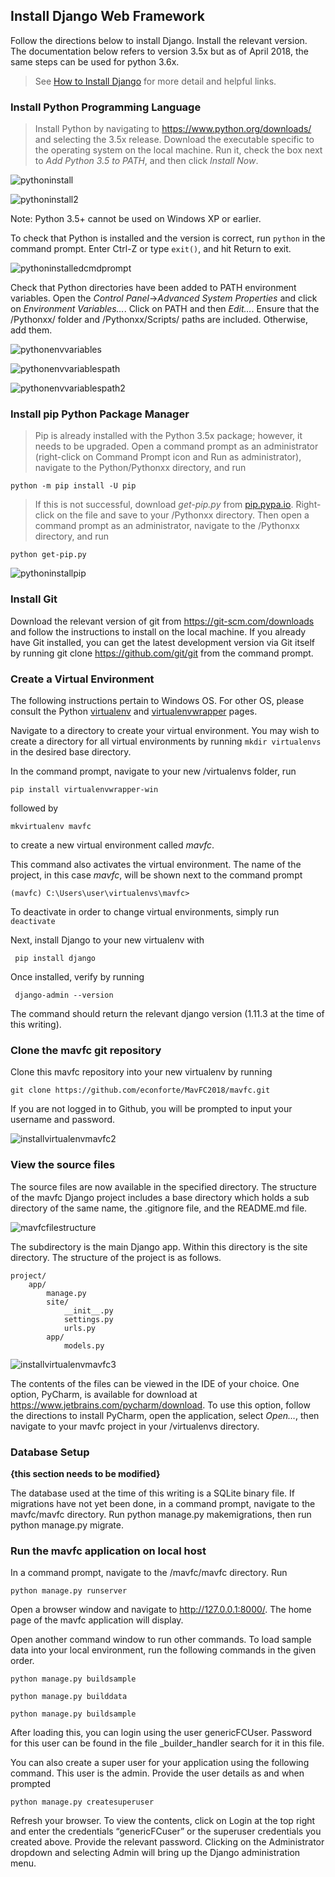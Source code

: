 ## Install Django Web Framework  

Follow the directions below to install Django. Install the relevant version. The documentation below refers to version 3.5x but as of April 2018, the same steps can be used for python 3.6x.
> See [How to Install Django](https://docs.djangoproject.com/en/1.10/topics/install/) for more detail and helpful links.

### Install Python Programming Language
>Install Python by navigating to https://www.python.org/downloads/ and selecting the 3.5x release.
Download the executable specific to the operating system on the local machine. Run it, check the box next to _Add
Python 3.5 to PATH_, and then click _Install Now_.

![pythoninstall](https://cloud.githubusercontent.com/assets/9102699/24379823/70dfaca8-130e-11e7-9b6b-254f7597a858.JPG)

![pythoninstall2](https://cloud.githubusercontent.com/assets/9102699/24379821/70df84f8-130e-11e7-84ef-4f62085af5d6.JPG)

Note: Python 3.5+ cannot be used on Windows XP or earlier.

To check that Python is installed and the version is correct, run `python` in the command prompt.
Enter Ctrl-Z or type `exit()`, and hit Return to exit.

![pythoninstalledcmdprompt](https://cloud.githubusercontent.com/assets/9102699/24379822/70df8c82-130e-11e7-9218-5f7b99ffbcdb.JPG)

Check that Python directories have been added to PATH environment variables. Open the _Control Panel_->_Advanced System
Properties_ and click on _Environment Variables…_. Click on PATH and then _Edit…_. Ensure that the /Pythonxx/ folder
and /Pythonxx/Scripts/ paths are included. Otherwise, add them.

![pythonenvvariables](https://cloud.githubusercontent.com/assets/9102699/24379825/70eef08c-130e-11e7-908c-1debc756b562.JPG)

![pythonenvvariablespath](https://cloud.githubusercontent.com/assets/9102699/24379826/70efc020-130e-11e7-8f96-0fa750f16b2c.JPG)

![pythonenvvariablespath2](https://cloud.githubusercontent.com/assets/9102699/24379828/70f33886-130e-11e7-87d4-b5fc0d066f50.JPG)
### Install pip Python Package Manager
>Pip is already installed with the Python 3.5x package; however, it needs to be upgraded. Open a command
prompt as an administrator (right-click on Command Prompt icon and Run as administrator), navigate
to the
Python/Pythonxx directory, and run

```
python -m pip install -U pip
```
>If this is not successful, download _get-pip.py_ from
[pip.pypa.io](https://pip.pypa.io/en/latest/installing/).
Right-click on the file and save to your /Pythonxx directory. Then open a command prompt as an
administrator,
navigate to the /Pythonxx directory, and run

```
python get-pip.py
```
![pythoninstallpip](https://cloud.githubusercontent.com/assets/9102699/24379819/70df2a8a-130e-11e7-847c-f0602aed4b80.JPG)
### Install Git

Download the relevant version of git from https://git-scm.com/downloads and follow the instructions to install
on the local machine.
If you already have Git installed, you can get the latest development version via Git itself by running git
clone https://github.com/git/git from the command prompt.

### Create a Virtual Environment
The following instructions pertain to Windows OS. For other OS, please consult the Python
[virtualenv](https://pypi.python.org/pypi/virtualenv) and
[virtualenvwrapper](https://pypi.python.org/pypi/virtualenvwrapper-win) pages.

Navigate to a directory to create your virtual environment. You may wish to create a directory for all virtual
environments by running `mkdir virtualenvs` in the desired base directory.

In the command prompt, navigate to your new /virtualenvs folder, run
```
pip install virtualenvwrapper-win
```
followed by
```
mkvirtualenv mavfc
```
to create a new virtual environment called _mavfc_.

This command also activates the virtual environment. The name of the project, in this case _mavfc_, will be
shown next to the command prompt
```
(mavfc) C:\Users\user\virtualenvs\mavfc>
```
To deactivate in order to change virtual environments, simply run `deactivate`

Next, install Django to your new virtualenv with
```
 pip install django
```
Once installed, verify by running
```
 django-admin --version
```
The command should return the relevant django version (1.11.3 at the time of this writing).

### Clone the mavfc git repository
Clone this mavfc repository into your new virtualenv by running
```
git clone https://github.com/econforte/MavFC2018/mavfc.git
```
If you are not logged in to Github, you will be prompted to input your username and password.

![installvirtualenvmavfc2](https://cloud.githubusercontent.com/assets/9102699/24379824/70e15a08-130e-11e7-94da-f258608f5d25.JPG)

### View the source files
The source files are now available in the specified directory. The structure of the mavfc Django project includes a base directory which holds a sub directory of the same name, the .gitignore file, and the README.md file.

![mavfcfilestructure](https://cloud.githubusercontent.com/assets/9102699/24379827/70f0254c-130e-11e7-8cb0-76fffb233278.JPG)

The subdirectory is the main Django app. Within this directory is the site directory. The structure of the
project is as follows.
```
project/
    app/
        manage.py
        site/
            __init__.py
            settings.py
            urls.py
        app/
            models.py
```
![installvirtualenvmavfc3](https://cloud.githubusercontent.com/assets/9102699/24379820/70df83ea-130e-11e7-833f-6ea93280919c.JPG)

The contents of the files can be viewed in the IDE of your choice.  One option, PyCharm, is available for
download at https://www.jetbrains.com/pycharm/download. To use this option, follow the directions to install
PyCharm, open the application, select _Open…_, then navigate to your mavfc project in your /virtualenvs
directory.

### Database Setup
**{this section needs to be modified}**

The database used at the time of this writing is a SQLite binary file.
If migrations have not yet been done, in a command prompt, navigate to the mavfc/mavfc directory. Run python manage.py makemigrations, then run python manage.py migrate.

### Run the mavfc application on local host
In a command prompt, navigate to the /mavfc/mavfc directory. Run
```
python manage.py runserver
```
Open a browser window and navigate to http://127.0.0.1:8000/. The home page of the mavfc application will
display. 

Open another command window to run other commands. To load sample data into your local environment, run the following commands in the given order.

```
python manage.py buildsample
```
```
python manage.py builddata
```
```
python manage.py buildsample
```
After loading this, you can login using the user genericFCUser. Password for this user can be found in the file _builder_handler search for it in this file.

You can also create a super user for your application using the following command. This user is the admin. Provide the user details as and when prompted

```
python manage.py createsuperuser
```

Refresh your browser. To view the contents, click on Login at the top right and enter the credentials “genericFCuser” or the superuser credentials you created above. Provide the relevant password. Clicking on the Administrator dropdown and selecting Admin will bring up the Django administration menu.
